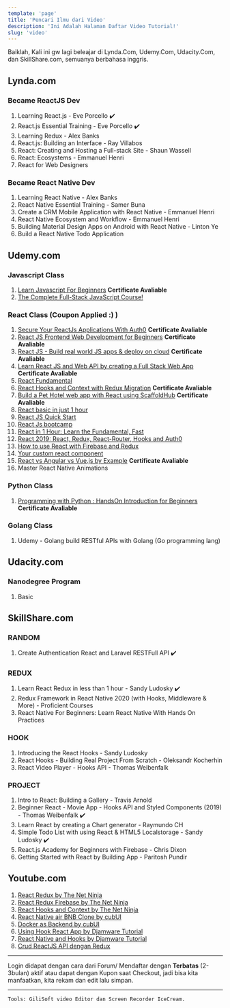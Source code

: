 ```yaml
---
template: 'page'
title: 'Pencari Ilmu dari Video'
description: 'Ini Adalah Halaman Daftar Video Tutorial!'
slug: 'video'
---
```


Baiklah, Kali ini gw lagi beleajar di Lynda.Com, Udemy.Com, Udacity.Com, dan SkillShare.com, semuanya berbahasa inggris.

## Lynda.com

### Became ReactJS Dev

1. Learning React.js - Eve Porcello ✔️
2. React.js Essential Training - Eve Porcello ✔️
3. Learning Redux - Alex Banks
4. React.js: Building an Interface - Ray Villabos
5. React: Creating and Hosting a Full-stack Site - Shaun Wassell
6. React: Ecosystems - Emmanuel Henri
7. React for Web Designers

### Became React Native Dev

1. Learning React Native - Alex Banks
2. React Native Essential Training - Samer Buna
3. Create a CRM Mobile Application with React Native - Emmanuel Henri
4. React Native Ecosystem and Workflow - Emmanuel Henri
5. Building Material Design Apps on Android with React Native - Linton Ye
6. Build a React Native Todo Application

## Udemy.com

### Javascript Class

1. [Learn Javascript For Beginners](https://www.udemy.com/share/101WeoAEIbdVZbTXo=/) **Certificate Avaliable**
2. [The Complete Full-Stack JavaScript Course!](https://www.udemy.com/share/101rwKAEIbdVZbTXo=/)

### React Class (Coupon Applied :) )

1. [Secure Your ReactJs Applications With Auth0](https://www.udemy.com/share/101EeuAEIbdVZbTXo=/) **Certificate Avaliable**
2. [React JS Frontend Web Development for Beginners](https://www.udemy.com/share/101sEOAEIbdVZbTXo=/) **Certificate Avaliable**
3. [React JS - Build real world JS apps & deploy on cloud](https://www.udemy.com/share/101KLYAEIbdVZbTXo=/) **Certificate Avaliable**
4. [Learn React JS and Web API by creating a Full Stack Web App](https://www.udemy.com/share/101vmsAEIbdVZbTXo=/) **Certificate Avaliable**
5. [React Fundamental](https://www.udemy.com/share/101CyMAEIbdVZbTXo=/)
6. [React Hooks and Context with Redux Migration](https://www.udemy.com/share/101sxSAEIbdVZbTXo=/) **Certificate Avaliable**
7. [Build a Pet Hotel web app with React using ScaffoldHub](https://www.udemy.com/share/101LUGAEIbdVZbTXo=/) **Certificate Avaliable**
8. [React basic in just 1 hour](https://www.udemy.com/share/101wl2AEIbdVZbTXo=/)
9. [React JS Quick Start](https://www.udemy.com/share/101Ek2AEIbdVZbTXo=/)
10. [React Js bootcamp](https://www.udemy.com/share/101Y4MAEIbdVZbTXo=/)
11. [React in 1 Hour: Learn the Fundamental, Fast](https://www.udemy.com/share/101GiQAEIbdVZbTXo=/)
12. [React 2019: React, Redux, React-Router, Hooks and Auth0](https://www.udemy.com/share/101v14AEIbdVZbTXo=/)
13. [How to use React with Firebase and Redux](https://www.udemy.com/share/101EgiAEIbdVZbTXo=/)
14. [Your custom react component](https://www.udemy.com/share/101BRMAEIbdVZbTXo=/)
15. [React vs Angular vs Vue.js by Example](https://www.udemy.com/share/101t9AAEIbdVZbTXo=/) **Certificate Avaliable**
16. Master React Native Animations

### Python Class

1. [Programming with Python : HandsOn Introduction for Beginners](https://www.udemy.com/share/101tCqAEIbdVZbTXo=/) **Certificate Avaliable**

### Golang Class

1. Udemy - Golang build RESTful APIs with Golang (Go programming lang)

## Udacity.com

### Nanodegree Program

1. Basic

## SkillShare.com

### RANDOM

1. Create Authentication React and Laravel RESTFull API ✔️

### REDUX

1. Learn React Redux in less than 1 hour - Sandy Ludosky ✔️
2. Redux Framework in React Native 2020 (with Hooks, Middleware & More) - Proficient Courses
3. React Native For Beginners: Learn React Native With Hands On Practices

### HOOK

1. Introducing the React Hooks - Sandy Ludosky
2. React Hooks - Building Real Project From Scratch - Oleksandr Kocherhin
3. React Video Player - Hooks API - Thomas Weibenfalk

### PROJECT

1. Intro to React: Building a Gallery - Travis Arnold
2. Beginner React - Movie App - Hooks API and Styled Components (2019) - Thomas Weibenfalk ✔️
3. Learn React by creating a Chart generator - Raymundo CH
4. Simple Todo List with using React & HTML5 Localstorage - Sandy Ludosky ✔️
5. React.js Academy for Beginners with Firebase - Chris Dixon
6. Getting Started with React by Building App - Paritosh Pundir

## Youtube.com

1. [React Redux by The Net Ninja](https://www.youtube.com/playlist?list=PL4cUxeGkcC9ij8CfkAY2RAGb-tmkNwQHG)
2. [React Redux Firebase by The Net Ninja](https://www.youtube.com/playlist?list=PL4cUxeGkcC9iWstfXntcj8f-dFZ4UtlN3)
3. [React Hooks and Context by The Net Ninja](https://www.youtube.com/playlist?list=PL4cUxeGkcC9hNokByJilPg5g9m2APUePI)
4. [React Native air BNB Clone by cubUI](https://www.youtube.com/playlist?list=PLOg2mrFoc1TuKfcp4Ll-h2AFzSmujppnZ)
5. [Docker as Backend by cubUI](https://www.youtube.com/playlist?list=PLOg2mrFoc1TvMN_3vtvTLXGHwhSbHhxgI)
6. [Using Hook React App by Djamware Tutorial](https://www.youtube.com/playlist?list=PLJ0ZwcKLb1MHFEJB0LhjjpgqMrQqwrtWA)
7. [React Native and Hooks by Djamware Tutorial](https://www.youtube.com/playlist?list=PLJ0ZwcKLb1MEnIJNDvVUPbX2it3t27Dsb)
8. [Crud ReactJS API dengan Redux](https://www.youtube.com/playlist?list=PLIan8aHxsPj1n-fDYopnjbaK55DhZqrmN)

---

Login didapat dengan cara dari Forum/ Mendaftar dengan **Terbatas** (2-3bulan) aktif atau dapat dengan Kupon saat Checkout, jadi bisa kita manfaatkan, kita rekam dan edit lalu simpan.

---

`Tools: GiliSoft video Editor dan Screen Recorder IceCream.`
